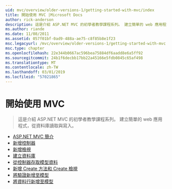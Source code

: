 ```yaml
---
uid: mvc/overview/older-versions-1/getting-started-with-mvc/index
title: 開始使用 MVC |Microsoft Docs
author: rick-anderson
description: 這是介紹 ASP.NET MVC 的初學者教學課程系列。 建立簡單的 web 應用程式，從資料庫讀取與寫入。
ms.author: riande
ms.date: 11/08/2011
ms.assetid: 057f01bf-0ad9-488a-ae75-c8f85b8e1f23
msc.legacyurl: /mvc/overview/older-versions-1/getting-started-with-mvc
msc.type: chapter
ms.openlocfilehash: 22e344b0667ac596bea75884df6aadd8e6a5ff92
ms.sourcegitcommit: 24b1f6decbb17bb22a45166e5fdb0845c65af498
ms.translationtype: MT
ms.contentlocale: zh-TW
ms.lasthandoff: 03/01/2019
ms.locfileid: "57021865"
---
```

<a name="getting-started-with-mvc"></a>開始使用 MVC
====================
> 這是介紹 ASP.NET MVC 的初學者教學課程系列。 建立簡單的 web 應用程式，從資料庫讀取與寫入。


- [ASP.NET MVC 簡介](getting-started-with-mvc-part1.md)
- [新增控制器](getting-started-with-mvc-part2.md)
- [新增檢視](getting-started-with-mvc-part3.md)
- [建立資料庫](getting-started-with-mvc-part4.md)
- [從控制器存取模型資料](getting-started-with-mvc-part5.md)
- [新增 Create 方法和 Create 檢視](getting-started-with-mvc-part6.md)
- [將驗證新增至模型](getting-started-with-mvc-part7.md)
- [將資料行新增至模型](getting-started-with-mvc-part8.md)
